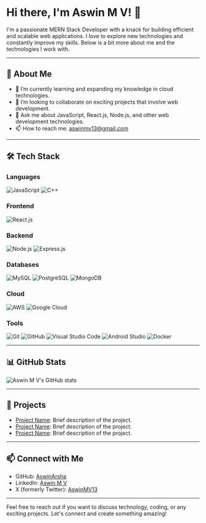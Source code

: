 # Hi there, I'm Aswin M V! 👋

I'm a passionate MERN Stack Developer with a knack for building efficient and scalable web applications. I love to explore new technologies and constantly improve my skills. Below is a bit more about me and the technologies I work with.

---

## 🚀 About Me

- 🌱 I’m currently learning and expanding my knowledge in cloud technologies.
- 👯 I’m looking to collaborate on exciting projects that involve web development.
- 💬 Ask me about JavaScript, React.js, Node.js, and other web development technologies.
- 📫 How to reach me: [aswinmv13@gmail.com](mailto:aswinmv13@gmail.com)

---

## 🛠️ Tech Stack

### Languages

![JavaScript](https://img.shields.io/badge/-JavaScript-000?&logo=JavaScript)
![C++](https://img.shields.io/badge/-C++-000?&logo=C%2B%2B&logoColor=00599C)

### Frontend

![React.js](https://img.shields.io/badge/-React.js-000?&logo=React)

### Backend

![Node.js](https://img.shields.io/badge/-Node.js-000?&logo=Node.js)
![Express.js](https://img.shields.io/badge/-Express.js-000?&logo=Express)

### Databases

![MySQL](https://img.shields.io/badge/-MySQL-000?&logo=MySQL)
![PostgreSQL](https://img.shields.io/badge/-PostgreSQL-000?&logo=PostgreSQL)
![MongoDB](https://img.shields.io/badge/-MongoDB-000?&logo=MongoDB)

### Cloud

![AWS](https://img.shields.io/badge/-AWS-000?&logo=Amazon-AWS)
![Google Cloud](https://img.shields.io/badge/-Google%20Cloud-000?&logo=Google-Cloud)

### Tools

![Git](https://img.shields.io/badge/-Git-000?&logo=Git)
![GitHub](https://img.shields.io/badge/-GitHub-000?&logo=GitHub)
![Visual Studio Code](https://img.shields.io/badge/-Visual%20Studio%20Code-000?&logo=Visual-Studio-Code)
![Android Studio](https://img.shields.io/badge/-Android%20Studio-000?&logo=Android-Studio)
![Docker](https://img.shields.io/badge/-Docker-000?&logo=Docker)

---

## 📊 GitHub Stats

![Aswin M V's GitHub stats](https://github-readme-stats.vercel.app/api?username=AswinArsha&show_icons=true&theme=radical)

---

## 📂 Projects

- [Project Name](link): Brief description of the project.
- [Project Name](link): Brief description of the project.
- [Project Name](link): Brief description of the project.

---

## 📫 Connect with Me

- GitHub: [AswinArsha](https://github.com/AswinArsha)
- LinkedIn: [Aswin M V](https://www.linkedin.com/in/aswin-m-v-a82841253?original_referer=https%3A%2F%2Fgithub.com%2FAswinArsha)
- X (formerly Twitter): [AswinMV13](https://x.com/AswinMV13)

---

Feel free to reach out if you want to discuss technology, coding, or any exciting projects. Let's connect and create something amazing!
